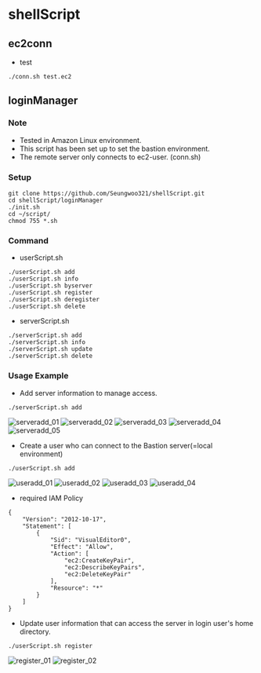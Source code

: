 # shellScript


## ec2conn 
* test
```
./conn.sh test.ec2 
```


## loginManager 


### Note
* Tested in Amazon Linux environment.
* This script has been set up to set the bastion environment.
* The remote server only connects to ec2-user. (conn.sh) 


### Setup
```
git clone https://github.com/Seungwoo321/shellScript.git
cd shellScript/loginManager 
./init.sh 
cd ~/script/
chmod 755 *.sh
```

### Command 

* userScript.sh 
```
./userScript.sh add
./userScript.sh info
./userScript.sh byserver
./userScript.sh register
./userScript.sh deregister
./userScript.sh delete
```
* serverScript.sh
```
./serverScript.sh add
./serverScript.sh info
./serverScript.sh update
./serverScript.sh delete
```


### Usage Example


* Add server information to manage access.
```
./serverScript.sh add
```
![serveradd_01](https://user-images.githubusercontent.com/13829929/42497618-ea63de82-8464-11e8-97b4-4d8602ec7abb.png)
![serveradd_02](https://user-images.githubusercontent.com/13829929/42497619-ea8ddea8-8464-11e8-99fa-08a53f571c64.png)
![serveradd_03](https://user-images.githubusercontent.com/13829929/42497621-eab52ac6-8464-11e8-868b-0019d3e02d5e.png)
![serveradd_04](https://user-images.githubusercontent.com/13829929/42497622-eadffc60-8464-11e8-9888-c2950e938ec5.png)
![serveradd_05](https://user-images.githubusercontent.com/13829929/42497623-eb3e42de-8464-11e8-9d8f-eebe407c45af.png)



* Create a user who can connect to the Bastion server(=local environment)
```
./userScript.sh add 
```
![useradd_01](https://user-images.githubusercontent.com/13829929/42497648-fdc3444a-8464-11e8-80c5-2ce43ee3d478.png)
![useradd_02](https://user-images.githubusercontent.com/13829929/42497649-fded5e06-8464-11e8-8493-5eac943b63a2.png)
![useradd_03](https://user-images.githubusercontent.com/13829929/42497650-fe172998-8464-11e8-95da-5d09b15b08f0.png)
![useradd_04](https://user-images.githubusercontent.com/13829929/42497651-fe4637d8-8464-11e8-9e0a-4450fa6be46d.png)

* required IAM Policy
```
{
    "Version": "2012-10-17",
    "Statement": [
        {
            "Sid": "VisualEditor0",
            "Effect": "Allow",
            "Action": [
                "ec2:CreateKeyPair",
                "ec2:DescribeKeyPairs",
                "ec2:DeleteKeyPair"
            ],
            "Resource": "*"
        }
    ]
}
``` 

* Update user information that can access the server in login user's home directory.
```
./userScript.sh register 
```

![register_01](https://user-images.githubusercontent.com/13829929/42497657-027ac292-8465-11e8-8603-d8ca684e36fd.png)
![register_02](https://user-images.githubusercontent.com/13829929/42497658-02a30c48-8465-11e8-91e1-0996c147a3c7.png)

